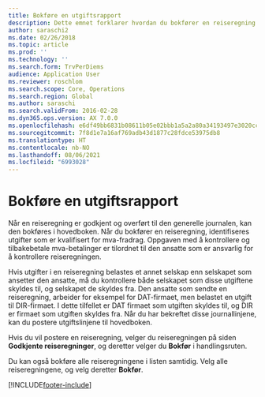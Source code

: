 ```yaml
---
title: Bokføre en utgiftsrapport
description: Dette emnet forklarer hvordan du bokfører en reiseregning i hovedboken.
author: saraschi2
ms.date: 02/26/2018
ms.topic: article
ms.prod: ''
ms.technology: ''
ms.search.form: TrvPerDiems
audience: Application User
ms.reviewer: roschlom
ms.search.scope: Core, Operations
ms.search.region: Global
ms.author: saraschi
ms.search.validFrom: 2016-02-28
ms.dyn365.ops.version: AX 7.0.0
ms.openlocfilehash: e6df49bb6831b08611b05e02bbb1a5a2a80a34193497e3020ccddd5370cf37a4
ms.sourcegitcommit: 7f8d1e7a16af769adb43d1877c28fdce53975db8
ms.translationtype: HT
ms.contentlocale: nb-NO
ms.lasthandoff: 08/06/2021
ms.locfileid: "6993028"
---
```

# <a name="post-an-expense-report"></a>Bokføre en utgiftsrapport

Når en reiseregning er godkjent og overført til den generelle journalen, kan den bokføres i hovedboken. Når du bokfører en reiseregning, identifiseres utgifter som er kvalifisert for mva-fradrag. Oppgaven med å kontrollere og tilbakebetale mva-betalinger er tilordnet til den ansatte som er ansvarlig for å kontrollere reiseregningen.

Hvis utgifter i en reiseregning belastes et annet selskap enn selskapet som ansetter den ansatte, må du kontrollere både selskapet som disse utgiftene skyldes til, og selskapet de skyldes fra. Den ansatte som sendte en reiseregning, arbeider for eksempel for DAT-firmaet, men belastet en utgift til DIR-firmaet. I dette tilfellet er DAT firmaet som utgiften skyldes til, og DIR er firmaet som utgiften skyldes fra. Når du har bekreftet disse journallinjene, kan du postere utgiftslinjene til hovedboken.

Hvis du vil postere en reiseregning, velger du reiseregningen på siden **Godkjente reiseregninger**, og deretter velger du **Bokfør** i handlingsruten.

Du kan også bokføre alle reiseregningene i listen samtidig. Velg alle reiseregningene, og velg deretter **Bokfør**.


[!INCLUDE[footer-include](../includes/footer-banner.md)]